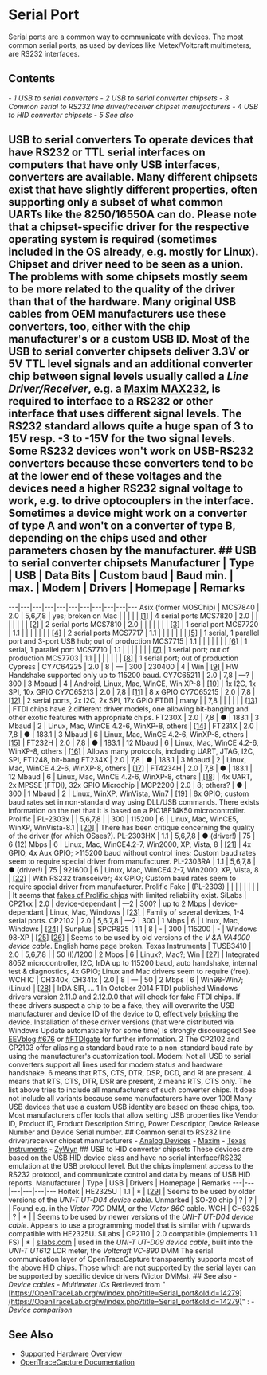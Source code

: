 # Serial Port
Serial ports are a common way to communicate with devices. The most common serial ports, as used by devices like Metex/Voltcraft multimeters, are RS232 interfaces.
## Contents
\- *1 USB to serial converters* \- *2 USB to serial converter chipsets* \- *3 Common serial to RS232 line driver/receiver chipset manufacturers* \- *4 USB to HID converter chipsets* \- *5 See also*
## USB to serial converters To operate devices that have RS232 or TTL serial interfaces on computers that have only USB interfaces, converters are available. Many different chipsets exist that have slightly different properties, often supporting only a subset of what common UARTs like the 8250/16550A can do. Please note that a chipset-specific driver for the respective operating system is required (sometimes included in the OS already, e.g. mostly for Linux). Chipset and driver need to be seen as a union. The problems with some chipsets mostly seem to be more related to the quality of the driver than that of the hardware. Many original USB cables from OEM manufacturers use these converters, too, either with the chip manufacturer's or a custom USB ID. Most of the USB to serial converter chipsets deliver 3.3V or 5V TTL level signals and an additional converter chip between signal levels usually called a *Line Driver/Receiver*, e.g. a [Maxim MAX232](http://en.wikipedia.org/wiki/MAX232), is required to interface to a RS232 or other interface that uses different signal levels. The RS232 standard allows quite a huge span of 3 to 15V resp. -3 to -15V for the two signal levels. Some RS232 devices won't work on USB-RS232 converters because these converters tend to be at the lower end of these voltages and the devices need a higher RS232 signal voltage to work, e.g. to drive optocouplers in the interface. Sometimes a device might work on a converter of type A and won't on a converter of type B, depending on the chips used and other parameters chosen by the manufacturer. ## USB to serial converter chipsets Manufacturer | Type | USB | Data Bits | Custom baud | Baud min. | max. | Modem | Drivers | Homepage | Remarks
---|---|---|---|---|---|---|---|---|---|---
Asix (former MOSChip) | MCS7840 | 2.0 | 5,6,7,8 | yes; broken on Mac |  |  |  |  | [[1]](http://www.asix.com.tw/products.php?op=ProductList&PLine=74&PSeries=109) | 4 serial ports
MCS7820 | 2.0 |  |  |  |  |  |  | [[2]](http://www.asix.com.tw/products.php?op=ProductList&PLine=74&PSeries=109) | 2 serial ports
MCS7810 | 2.0 |  |  |  |  |  |  | [[3]](http://www.asix.com.tw/products.php?op=ProductList&PLine=74&PSeries=109) | 1 serial port
MCS7720 | 1.1 |  |  |  |  |  |  | [[4]](http://www.asix.com.tw/products.php?op=ProductList&PLine=74&PSeries=109) | 2 serial ports
MCS7717 | 1.1 |  |  |  |  |  |  | [[5]](http://www.asix.com.tw/products.php?op=ProductList&PLine=74&PSeries=109) | 1 serial, 1 parallel port and 3-port USB hub; out of production
MCS7715 | 1.1 |  |  |  |  |  |  | [[6]](http://www.asix.com.tw/products.php?op=ProductList&PLine=74&PSeries=109) | 1 serial, 1 parallel port
MCS7710 | 1.1 |  |  |  |  |  |  | [[7]](http://www.asix.com.tw/products.php?op=ProductList&PLine=74&PSeries=109) | 1 serial port; out of production
MCS7703 | 1.1 |  |  |  |  |  |  | [[8]](http://www.asix.com.tw/products.php?op=ProductList&PLine=74&PSeries=109) | 1 serial port; out of production
Cypress | CY7C64225 | 2.0 | 8 | — | 300 | 230400 | 4 | Win | [[9]](http://www.cypress.com/?rID=63304) | HW Handshake supported only up to 115200 baud.
CY7C65211 | 2.0 | 7,8 | —? | 300 | 3 Mbaud | 4 | Android, Linux, Mac, WinCE, Win XP-8 | [[10]](http://www.cypress.com/?rID=82869) | 1x I2C, 1x SPI, 10x GPIO
CY7C65213 | 2.0 | 7,8 | [[11]](http://www.cypress.com/?rID=82866) | 8 x GPIO
CY7C65215 | 2.0 | 7,8 | [[12]](http://www.cypress.com/?rID=82870) | 2 serial ports, 2x I2C, 2x SPI, 17x GPIO
FTDI1 | many |  | 7,8 |  |  |  |  |  | [[13]](http://www.ftdichip.com/FTProducts.htm) | FTDI chips have 2 different driver models, one allowing bit-banging and other exotic features with appropriate chips.
FT230X | 2.0 | 7,8 | ● | 183.1 | 3 Mbaud | 2 | Linux, Mac, WinCE 4.2-6, WinXP-8, others | [[14]](http://www.ftdichip.com/Products/ICs/FT230X.html) |
FT231X | 2.0 | 7,8 | ● | 183.1 | 3 Mbaud | 6 | Linux, Mac, WinCE 4.2-6, WinXP-8, others | [[15]](http://www.ftdichip.com/Products/ICs/FT230X.html) |
FT232H | 2.0 | 7,8 | ● | 183.1 | 12 Mbaud | 6 | Linux, Mac, WinCE 4.2-6, WinXP-8, others | [[16]](http://www.ftdichip.com/Products/ICs/FT232H.htm) | Allows many protocols, including UART, JTAG, I2C, SPI, FT1248, bit-bang
FT234X | 2.0 | 7,8 | ● | 183.1 | 3 Mbaud | 2 | Linux, Mac, WinCE 4.2-6, WinXP-8, others | [[17]](http://www.ftdichip.com/Products/ICs/FT234XD.html) |
FT4234H | 2.0 | 7,8 | ● | 183.1 | 12 Mbaud | 6 | Linux, Mac, WinCE 4.2-6, WinXP-8, others | [[18]](http://www.ftdichip.com/Products/ICs/FT4232H.htm) | 4x UART, 2x MPSSE (FTDI), 32x GPIO
Microchip | MCP2200 | 2.0 | 8; others? | ● | 300 | 1 Mbaud | 2 | Linux, WinXP, WinVista, Win7 | [[19]](http://www.microchip.com/wwwproducts/devices.aspx?dDocName=en546923) | 8x GPIO; custom baud rates set in non-standard way using DLL/USB commands. There exists information on the net that it is based on a PIC18F14K50 microcontroller.
Prolific | PL-2303x |  | 5,6,7,8 |  | 300 | 115200 | 6 | Linux, Mac, WinCE5, WinXP, WinVista-8.1 | [[20]](http://www.prolific.com.tw/US/ShowProduct.aspx?pcid=41&showlevel=0017-0037-0041) | There has been critique concerning the quality of the driver (for which OSses?).
PL-2303HX | 1.1 | 5,6,7,8 | ● (driver!) | 75 | 6 (12) Mbps | 6 | Linux, Mac, WinCE4.2-7, Win2000, XP, Vista, 8 | [[21]](http://www.prolific.com.tw/US/ShowProduct.aspx?p_id=107&pcid=41) | 4x GPIO, 4x Aux GPIO; >115200 baud without control lines; Custom baud rates seem to require special driver from manufacturer.
PL-2303RA | 1.1 | 5,6,7,8 | ● (driver!) | 75 | 921600 | 6 | Linux, Mac, WinCE4.2-7, Win2000, XP, Vista, 8 | [[22]](http://www.prolific.com.tw/US/ShowProduct.aspx?p_id=107&pcid=41) | With RS232 transceiver; 4x GPIO; Custom baud rates seem to require special driver from manufacturer.
Prolific Fake | (PL-2303) |  |  |  |  |  |  |  |  | It seems that [fakes of Prolific chips](http://www.prolific.com.tw/US/ShowProduct.aspx?p_id=155&pcid=41) with limited reliability exist.
SiLabs | CP21xx | 2.0 | device-dependant | —2 | 300? | up to 2 Mbps | device-dependant | Linux, Mac, Windows | [[23]](http://www.silabs.com/products/interface/usbtouart/Pages/usb-to-uart-bridge.aspx) | Family of several devices, 1-4 serial ports.
CP2102 | 2.0 | 5,6,7,8 | —2 | 300 | 1 Mbps | 6 | Linux, Mac, Windows | [[24]](http://www.silabs.com/Support%20Documents/TechnicalDocs/CP2102-9.pdf) |
Sunplus | SPCP825 | 1.1 | 8 | - | 300 | 115200 | - | Windows 98-XP | [[25]](http://www.sunplusmcu.com/product/data8.asp) [[26]](http://www.sunplusmcu.com/soft/DS_SPCP825A_En.pdf) | Seems to be used by old versions of the *_V &A VA4000_ device cable*. English home page broken.
Texas Instruments | TUSB3410 | 2.0 | 5,6,7,8 |  | 50 (I)/1200 | 2 Mbps | 6 | Linux?, Mac?; Win | [[27]](http://www.ti.com/product/tusb3410) | Integrated 8052 microcontroller, I2C, IrDA up to 115200 baud, auto handshake, internal test & diagnostics, 4x GPIO; Linux and Mac drivers seem to require (free).
WCH IC | CH340x, CH341x | 2.0 | 8 | — | 50 | 2 Mbps | 6 | Win98-Win7; (Linux) | [[28]](http://wch-ic.com/product/usb/ch340.asp) | IrDA SIR, ...
1 In October 2014 FTDI published Windows drivers version 2.11.0 and 2.12.0.0 that will check for fake FTDI chips. If these drivers suspect a chip to be a fake, they will overwrite the USB manufacturer and device ID of the device to 0, effectively [bricking](http://en.wikipedia.org/wiki/Brick_\(electronics\)) the device. Installation of these driver versions (that were distributed via Windows Update automatically for some time) is strongly discouraged! See [EEVblog #676](http://www.eevblog.com/2014/10/27/eevblog-676-rant-ftdi-bricking-counterfeit-chips/) or [#FTDIgate](https://twitter.com/hashtag/FTDIGate) for further information. 2 The CP2102 and CP2103 offer aliasing a standard baud rate to a non-standard baud rate by using the manufacturer's customization tool.  Modem: Not all USB to serial converters support all lines used for modem status and hardware handshake. 6 means that RTS, CTS, DTR, DSR, DCD, and RI are present. 4 means that RTS, CTS, DTR, DSR are present, 2 means RTS, CTS only. The list above tries to include all manufacturers of such converter chips. It does not include all variants because some manufacturers have over 100! Many USB devices that use a custom USB identity are based on these chips, too. Most manufacturers offer tools that allow setting USB properties like Vendor ID, Product ID, Product Description String, Power Descriptor, Device Release Number and Device Serial number. ## Common serial to RS232 line driver/receiver chipset manufacturers \- [Analog Devices](http://www.analog.com/static/imported-files/data_sheets/ADM222_232A_242.pdf) \- [Maxim](http://para.maximintegrated.com/results.mvp?fam=rs232) \- [Texas Instruments](http://www.ti.com/product/sn75lv4737a) \- [ZyWyn](http://www.zywyn.com/) ## USB to HID converter chipsets These devices are based on the USB HID device class and have no serial interface/RS232 emulation at the USB protocol level. But the chips implement access to the RS232 protocol, and communicate control and data by means of USB HID reports.  Manufacturer | Type | USB | Drivers | Homepage | Remarks
---|---|---|---|---|---
Hoitek | HE2325U | 1.1 | * | [[29]](http://www-user.tu-chemnitz.de/~heha/bastelecke/Rund%20um%20den%20PC/hid-ser.en.htm) | Seems to be used by older versions of the *UNI-T UT-D04 device cable*.
Unmarked | SO-20 chip | ? | ? |  | Found e.g. in the *Victor 70C* DMM, or the *Victor 86C* cable.
WCH | CH9325 | ? | * |  | Seems to be used by newer versions of the *UNI-T UT-D04 device cable*. Appears to use a programming model that is similar with / upwards compatible with HE2325U.
SiLabs | CP2110 | 2.0 compatible (implements 1.1 FS) | * | [silabs.com](http://www.silabs.com) | used in the *UNI-T UT-D09 device cable*, built into the *UNI-T UT612* LCR meter, the *Voltcraft VC-890* DMM
The serial communication layer of OpenTraceCapture transparently supports most of the above HID chips. Those which are not supported by the serial layer can be supported by specific device drivers (Victor DMMs). ## See also \- *Device cables* \- *Multimeter ICs*
Retrieved from "[https://OpenTraceLab.org/w/index.php?title=Serial_port&oldid=14279](https://OpenTraceLab.org/w/index.php?title=Serial_port&oldid=14279)"
: \- *Device comparison*
## See Also
- [Supported Hardware Overview](../supported-hardware.md)
- [OpenTraceCapture Documentation](../../opentracecapture/overview.md)
